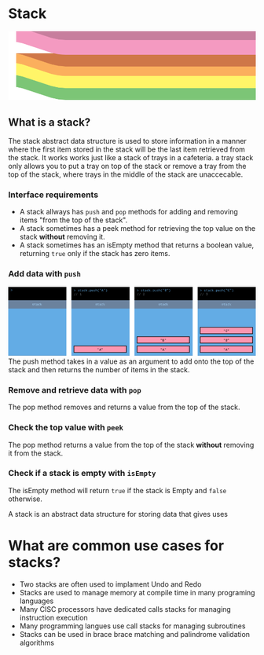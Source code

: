 # Stack
![stack drawing](../../assets/stack-header.png)

## What is a stack? 
The stack abstract data structure is used to store information in a manner where the first item stored in the stack will be the last item retrieved from the stack. It works works just like a stack of trays in a cafeteria. a tray stack only allows you to put a tray on top of the stack or remove a tray from the top of the stack, where trays in the middle of the stack are unaccecable.   

### Interface requirements
* A stack allways has `push` and `pop` methods for adding and removing items "from the top of the stack".   
* A stack sometimes has a peek method for retrieving the top value on the stack **without** removing it.
* A stack sometimes has an isEmpty method that returns a boolean value, returning `true` only if the stack has zero items.

### Add data with `push`
![stack push graphic](../../assets/stack-push-graphic.png)
The push method takes in a value as an argument to add onto the top of the stack and then returns the number of items in the stack.

### Remove and retrieve data with `pop`
The pop method removes and returns a value from the top of the stack.

### Check the top value with `peek`
The pop method returns a value from the top of the stack **without** removing it from the stack.

### Check if a stack is empty with `isEmpty`
The isEmpty method will return `true` if the stack is Empty and `false` otherwise.

A stack is an abstract data structure for storing data that gives uses 

# What are common use cases for stacks?
* Two stacks are often used to implament Undo and Redo
* Stacks are used to manage memory at compile time in many programing languages
* Many CISC processors have dedicated calls stacks for managing instruction execution
* Many programming langues use call stacks for managing subroutines  
* Stacks can be used in brace brace matching and palindrome validation algorithms
